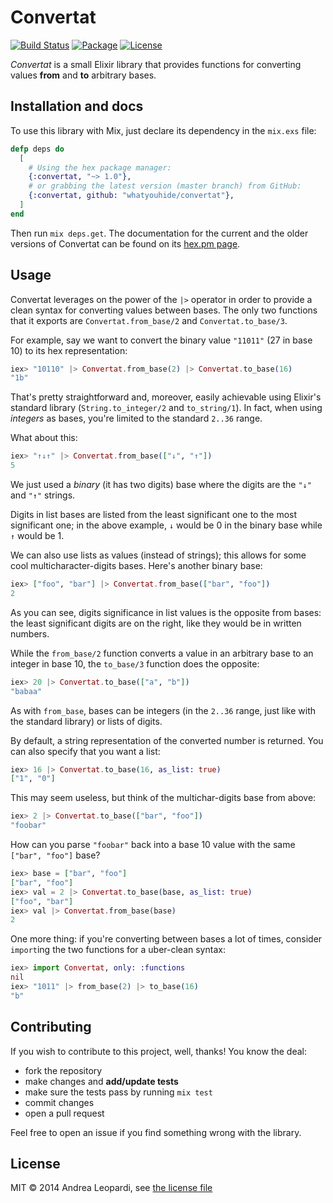 # Convertat

[![Build Status](https://travis-ci.org/whatyouhide/convertat.svg?branch=master)](https://travis-ci.org/whatyouhide/convertat)
[![Package](http://img.shields.io/hexpm/v/convertat.svg)](https://hex.pm/packages/convertat)
[![License](https://img.shields.io/hexpm/l/convertat.svg)](LICENSE.txt)

*Convertat* is a small Elixir library that provides functions for converting
values **from** and **to** arbitrary bases.


## Installation and docs

To use this library with Mix, just declare its dependency in the `mix.exs` file:

``` elixir
defp deps do
  [
    # Using the hex package manager:
    {:convertat, "~> 1.0"},
    # or grabbing the latest version (master branch) from GitHub:
    {:convertat, github: "whatyouhide/convertat"},
  ]
end
```

Then run `mix deps.get`. The documentation for the current and the older
versions of Convertat can be found on its [hex.pm
page](https://hex.pm/packages/convertat).


## Usage

Convertat leverages on the power of the `|>` operator in order to provide a
clean syntax for converting values between bases. The only two functions that it
exports are `Convertat.from_base/2` and `Convertat.to_base/3`.

For example, say we want to convert the binary value `"11011"` (27 in base 10)
to its hex representation:

``` elixir
iex> "10110" |> Convertat.from_base(2) |> Convertat.to_base(16)
"1b"
```

That's pretty straightforward and, moreover, easily achievable using Elixir's
standard library (`String.to_integer/2` and `to_string/1`). In fact, when using
*integers* as bases, you're limited to the standard `2..36` range.

What about this:

``` elixir
iex> "↑↓↑" |> Convertat.from_base(["↓", "↑"])
5
```

We just used a *binary* (it has two digits) base where the digits are the `"↓"`
and `"↑"` strings.

Digits in list bases are listed from the least significant one to the most
significant one; in the above example, `↓` would be 0 in the binary base while
`↑` would be 1.

We can also use lists as values (instead of strings); this allows for some cool
multicharacter-digits bases. Here's another binary base:

``` elixir
iex> ["foo", "bar"] |> Convertat.from_base(["bar", "foo"])
2
```

As you can see, digits significance in list values is the opposite from bases:
the least significant digits are on the right, like they would be in written
numbers.

While the `from_base/2` function converts a value in an arbitrary base to an
integer in base 10, the `to_base/3` function does the opposite:

``` elixir
iex> 20 |> Convertat.to_base(["a", "b"])
"babaa"
```

As with `from_base`, bases can be integers (in the `2..36` range, just like with
the standard library) or lists of digits.

By default, a string representation of the converted number is returned. You
can also specify that you want a list:

``` elixir
iex> 16 |> Convertat.to_base(16, as_list: true)
["1", "0"]
```

This may seem useless, but think of the multichar-digits base from above:

``` elixir
iex> 2 |> Convertat.to_base(["bar", "foo"])
"foobar"
```

How can you parse `"foobar"` back into a base 10 value with the same `["bar",
"foo"]` base?

``` elixir
iex> base = ["bar", "foo"]
["bar", "foo"]
iex> val = 2 |> Convertat.to_base(base, as_list: true)
["foo", "bar"]
iex> val |> Convertat.from_base(base)
2
```

One more thing: if you're converting between bases a lot of times, consider
`import`ing the two functions for a uber-clean syntax:

``` elixir
iex> import Convertat, only: :functions
nil
iex> "1011" |> from_base(2) |> to_base(16)
"b"
```


## Contributing

If you wish to contribute to this project, well, thanks! You know the deal:

* fork the repository
* make changes and **add/update tests**
* make sure the tests pass by running `mix test`
* commit changes
* open a pull request

Feel free to open an issue if you find something wrong with the library.


## License

MIT &copy; 2014 Andrea Leopardi, see [the license file](LICENSE.txt)
